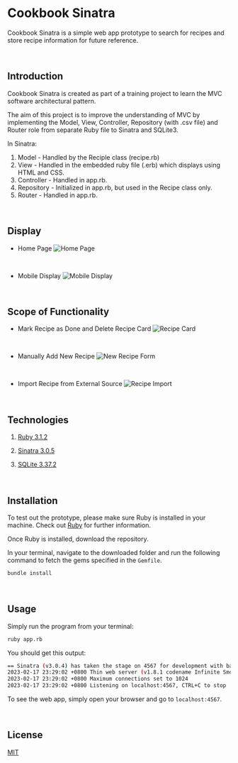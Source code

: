 # Cookbook Sinatra

Cookbook Sinatra is a simple web app prototype to search for recipes and store recipe information for future reference.

<br>

## Introduction

Cookbook Sinatra is created as part of a training project to learn the MVC software architectural pattern.

The aim of this project is to improve the understanding of MVC by implementing the Model, View, Controller, Repository (with .csv file) and Router role from separate Ruby file to Sinatra and SQLite3.

In Sinatra:

1. Model - Handled by the Reciple class (recipe.rb) 
2. View - Handled in the embedded ruby file (.erb) which displays using HTML and CSS.
3. Controller - Handled in app.rb.
4. Repository - Initialized in app.rb, but used in the Recipe class only.
5. Router - Handled in app.rb.

<br>

## Display

- Home Page
![Home Page]("https://github.com/cheehwatang/cookbook-sinatra/blob/master/images/home_page.png")

<br>

- Mobile Display
![Mobile Display]("https://github.com/cheehwatang/cookbook-sinatra/blob/master/images/mobile_display.png")

<br>

## Scope of Functionality

- Mark Recipe as Done and Delete Recipe Card
![Recipe Card]("https://github.com/cheehwatang/cookbook-sinatra/blob/master/images/recipe_cards.png")

<br>

- Manually Add New Recipe
![New Recipe Form]("https://github.com/cheehwatang/cookbook-sinatra/blob/master/images/new_recipe_form.png")

<br>

- Import Recipe from External Source
![Recipe Import]("https://github.com/cheehwatang/cookbook-sinatra/blob/master/images/recipe_imports.png")

<br>

## Technologies

1. [Ruby 3.1.2](https://www.ruby-lang.org/en/news/2022/04/12/ruby-3-1-2-released/)

2. [Sinatra 3.0.5](https://github.com/sinatra/sinatra)

3. [SQLite 3.37.2](https://www.sqlite.org/index.html)

<br>

## Installation

To test out the prototype, please make sure Ruby is installed in your machine.
Check out [Ruby](https://www.ruby-lang.org/en/documentation/installation/#rubyinstaller) for further information.

Once Ruby is installed, download the repository.

In your terminal, navigate to the downloaded folder and run the following command to fetch the gems specified in the ```Gemfile```.

```bash
bundle install
```

<br>

## Usage

Simply run the program from your terminal:

```bash
ruby app.rb
```

You should get this output:
```bash
== Sinatra (v3.0.4) has taken the stage on 4567 for development with backup from Thin
2023-02-17 23:29:02 +0800 Thin web server (v1.8.1 codename Infinite Smoothie)
2023-02-17 23:29:02 +0800 Maximum connections set to 1024
2023-02-17 23:29:02 +0800 Listening on localhost:4567, CTRL+C to stop
```

To see the web app, simply open your browser and go to ```localhost:4567```.

<br>

## License

[MIT](https://github.com/cheehwatang/cookbook-sinatra/blob/master/LICENSE.md)
